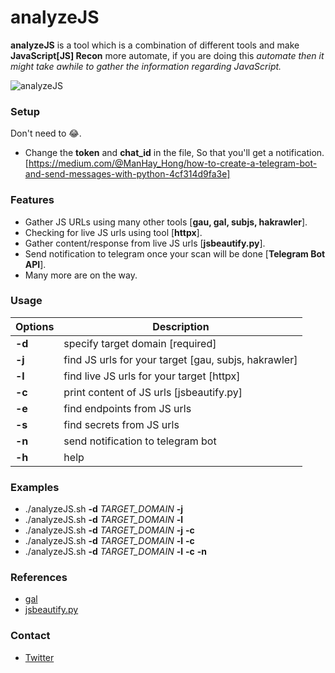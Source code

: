 # analyzeJS

**analyzeJS** is a tool which is a combination of different tools and make **JavaScript[JS] Recon** more automate, if you are doing this _automate then it might take awhile to gather the information regarding JavaScript._

![analyzeJS](https://github.com/YashGoti/analyzeJS/blob/master/logo.svg)

### Setup
Don't need to 😂.
* Change the **token** and  **chat_id** in the file, So that you'll get a notification. [https://medium.com/@ManHay_Hong/how-to-create-a-telegram-bot-and-send-messages-with-python-4cf314d9fa3e]

### Features
* Gather JS URLs using many other tools [**gau, gal, subjs, hakrawler**].
* Checking for live JS urls using tool [**httpx**].
* Gather content/response from live JS urls [**jsbeautify.py**].
* Send notification to telegram once your scan will be done [**Telegram Bot API**].
* Many more are on the way.

### Usage
|**Options**|**Description**|
|---|---|
|**-d**|specify target domain [required]|
|**-j**|find JS urls for your target [gau, subjs, hakrawler]|
|**-l**|find live JS urls for your target [httpx]|
|**-c**|print content of JS urls [jsbeautify.py]|
|**-e**|find endpoints from JS urls|
|**-s**|find secrets from JS urls|
|**-n**|send notification to telegram bot|
|**-h**|help|

### Examples
* ./analyzeJS.sh **-d** _TARGET_DOMAIN_ **-j**
* ./analyzeJS.sh **-d** _TARGET_DOMAIN_ **-l**
* ./analyzeJS.sh **-d** _TARGET_DOMAIN_ **-j** **-c**
* ./analyzeJS.sh **-d** _TARGET_DOMAIN_ **-l** **-c**
* ./analyzeJS.sh **-d** _TARGET_DOMAIN_ **-l** **-c** **-n**

### References 
* [gal](https://github.com/YashGoti/gal)
* [jsbeautify.py](https://github.com/YashGoti/Garbage/blob/master/jsbeautify.py)

### Contact
* [Twitter](https://twitter.com/_YashGoti_)
